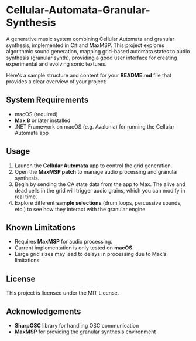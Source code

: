 # Cellular-Automata-Granular-Synthesis
A generative music system combining Cellular Automata and granular synthesis, implemented in C# and MaxMSP. This project explores algorithmic sound generation, mapping grid-based automata states to audio synthesis (granular synth), providing a good user interface for creating experimental and evolving sonic textures.

Here's a sample structure and content for your **README.md** file that provides a clear overview of your project:

## System Requirements
- macOS (required)
- **Max 8** or later installed
- .NET Framework on macOS (e.g. Avalonia) for running the Cellular Automata app

## Usage
1. Launch the **Cellular Automata** app to control the grid generation.
2. Open the **MaxMSP patch** to manage audio processing and granular synthesis.
3. Begin by sending the CA state data from the app to Max. The alive and dead cells in the grid will trigger audio grains, which you can modify in real time.
4. Explore different **sample selections** (drum loops, percussive sounds, etc.) to see how they interact with the granular engine.

## Known Limitations
- Requires **MaxMSP** for audio processing.
- Current implementation is only tested on **macOS**.
- Large grid sizes may lead to delays in processing due to Max's limitations.

## License
This project is licensed under the MIT License.

## Acknowledgements
- **SharpOSC** library for handling OSC communication
- **MaxMSP** for providing the granular synthesis environment

